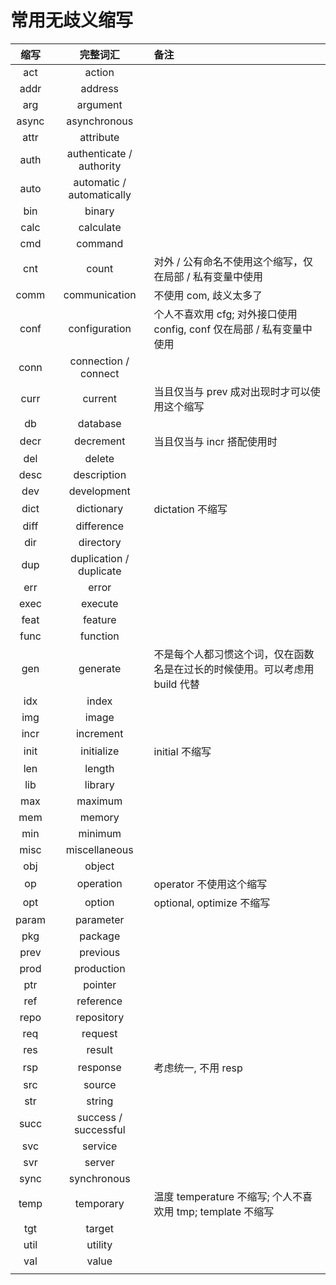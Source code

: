 # 常用无歧义缩写

| 缩写 | 完整词汇 | 备注 |
|:---:|:---:|:---|
| act | action |  |
| addr | address |  |
| arg | argument |  |
| async | asynchronous |  |
| attr | attribute |  |
| auth | authenticate / authority |  |
| auto | automatic / automatically |  |
| bin | binary |  |
| calc | calculate |  |
| cmd | command |  |
| cnt | count | 对外 / 公有命名不使用这个缩写，仅在局部 / 私有变量中使用 |
| comm | communication | 不使用 com, 歧义太多了 |
| conf | configuration | 个人不喜欢用 cfg; 对外接口使用 config, conf 仅在局部 / 私有变量中使用 |
| conn | connection / connect |  |
| curr | current | 当且仅当与 prev 成对出现时才可以使用这个缩写 |
| db | database |  |
| decr | decrement | 当且仅当与 incr 搭配使用时 |
| del | delete |  |
| desc | description |  |
| dev | development |  |
| dict | dictionary | dictation 不缩写 |
| diff | difference |  |
| dir | directory |  |
| dup | duplication / duplicate |  |
| err | error |  |
| exec | execute |  |
| feat | feature |  |
| func | function |  |
| gen | generate | 不是每个人都习惯这个词，仅在函数名是在过长的时候使用。可以考虑用 build 代替 |
| idx | index |  |
| img | image |  |
| incr | increment |  |
| init | initialize | initial 不缩写 |
| len | length |  |
| lib | library |  |
| max | maximum |  |
| mem | memory |  |
| min | minimum |  |
| misc | miscellaneous |  |
| obj | object |  |
| op | operation | operator 不使用这个缩写 |
| opt | option | optional, optimize 不缩写 |
| param | parameter |  |
| pkg | package |  |
| prev | previous |  |
| prod | production |  |
| ptr | pointer |  |
| ref | reference |  |
| repo | repository |  |
| req | request |  |
| res | result |  |
| rsp | response | 考虑统一, 不用 resp |
| src | source |  |
| str | string |  |
| succ | success / successful |  |
| svc | service |  |
| svr | server |  |
| sync | synchronous |  |
| temp | temporary | 温度 temperature 不缩写; 个人不喜欢用 tmp; template 不缩写 |
| tgt | target |  |
| util | utility |  |
| val | value |  |
|  |  |  |
